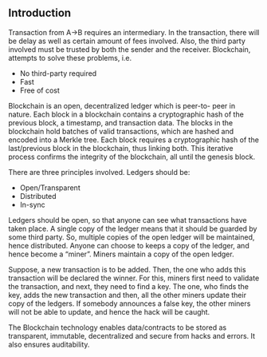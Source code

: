 ## Introduction
Transaction from A→B requires an intermediary. 
In the transaction, there will be delay as well as certain amount of fees involved.
Also, the third party involved must be trusted by both the sender and the receiver. 
Blockchain, attempts to solve these problems, i.e. 
*	No third-party required
*	Fast
*	Free of cost

Blockchain is an open, decentralized ledger which is peer-to- peer in nature.
Each block in a blockchain contains a cryptographic hash of the previous block, a timestamp, and transaction data.
The blocks in the blockchain hold batches of valid transactions, which are hashed and encoded into a Merkle tree. 
Each block requires a cryptographic hash of the last/previous block in the blockchain, thus linking both. 
This iterative process confirms the integrity of the blockchain, all until the genesis block.

There are three principles involved. Ledgers should be:
*	Open/Transparent
*	Distributed
*	In-sync

Ledgers should be open, so that anyone can see what transactions have taken place. 
A single copy of the ledger means that it should be guarded by some third party.
So, multiple copies of the open ledger will be maintained, hence distributed. 
Anyone can choose to keeps a copy of the ledger, and hence become a “miner”.
Miners maintain a copy of the open ledger. 

Suppose, a new transaction is to be added.
Then, the one who adds this transaction will be declared the winner. 
For this, miners first need to validate the transaction, and next, they need to find a key. 
The one, who finds the key, adds the new transaction and then, all the other miners update their copy of the ledgers.
If somebody announces a false key, the other miners will not be able to update, and hence the hack will be caught.

The Blockchain technology enables data/contracts to be stored as transparent, immutable, decentralized and secure from hacks and errors. 
It also ensures auditability.

